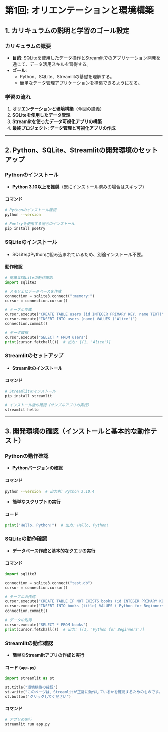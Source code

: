 # 第1回: オリエンテーションと環境構築

## 1. カリキュラムの説明と学習のゴール設定

### カリキュラムの概要
- **目的**: SQLiteを使用したデータ操作とStreamlitでのアプリケーション開発を通じて、データ活用スキルを習得する。
- **ゴール**:
  - Python、SQLite、Streamlitの基礎を理解する。
  - 簡単なデータ管理アプリケーションを構築できるようになる。
  
### 学習の流れ
1. **オリエンテーションと環境構築**（今回の講義）
2. **SQLiteを使用したデータ管理**
3. **Streamlitを使ったデータ可視化アプリの構築**
4. **最終プロジェクト: データ管理と可視化アプリの作成**

---

## 2. Python、SQLite、Streamlitの開発環境のセットアップ

### Pythonのインストール
- **Python 3.10以上を推奨**（既にインストール済みの場合はスキップ）

#### コマンド
```bash
# Pythonのインストール確認
python --version

# Poetryを使用する場合のインストール
pip install poetry
```

### SQLiteのインストール
- SQLiteはPythonに組み込まれているため、別途インストール不要。

#### 動作確認
```python
# 簡単なSQLiteの動作確認
import sqlite3

# メモリ上にデータベースを作成
connection = sqlite3.connect(":memory:")
cursor = connection.cursor()

# テーブル作成
cursor.execute("CREATE TABLE users (id INTEGER PRIMARY KEY, name TEXT)")
cursor.execute("INSERT INTO users (name) VALUES ('Alice')")
connection.commit()

# データ取得
cursor.execute("SELECT * FROM users")
print(cursor.fetchall())  # 出力: [(1, 'Alice')]
```

### Streamlitのセットアップ
- **Streamlitのインストール**

#### コマンド
```bash
# Streamlitのインストール
pip install streamlit

# インストール後の確認（サンプルアプリの実行）
streamlit hello
```

---

## 3. 開発環境の確認（インストールと基本的な動作テスト）

### Pythonの動作確認
- **Pythonバージョンの確認**

#### コマンド
```bash
python --version  # 出力例: Python 3.10.4
```

- **簡単なスクリプトの実行**

#### コード
```python
print("Hello, Python!")  # 出力: Hello, Python!
```

### SQLiteの動作確認
- **データベース作成と基本的なクエリの実行**

#### コマンド
```python
import sqlite3

connection = sqlite3.connect("test.db")
cursor = connection.cursor()

# テーブルの作成
cursor.execute("CREATE TABLE IF NOT EXISTS books (id INTEGER PRIMARY KEY, title TEXT)")
cursor.execute("INSERT INTO books (title) VALUES ('Python for Beginners')")
connection.commit()

# データの取得
cursor.execute("SELECT * FROM books")
print(cursor.fetchall())  # 出力: [(1, 'Python for Beginners')]
```

### Streamlitの動作確認
- **簡単なStreamlitアプリの作成と実行**

#### コード (`app.py`)
```python
import streamlit as st

st.title("環境構築の確認")
st.write("このページは、Streamlitが正常に動作しているかを確認するためのものです。")
st.button("クリックしてください")
```

#### コマンド
```bash
# アプリの実行
streamlit run app.py
```
 
